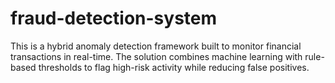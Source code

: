 # fraud-detection-system
This is a hybrid anomaly detection framework built to monitor financial transactions in real-time. The solution combines machine learning with rule-based thresholds to flag high-risk activity while reducing false positives. 

